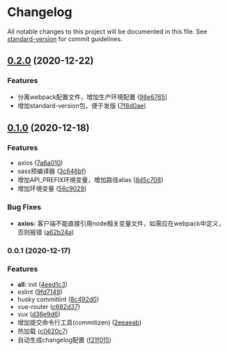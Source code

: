 # Changelog

All notable changes to this project will be documented in this file. See [standard-version](https://github.com/conventional-changelog/standard-version) for commit guidelines.

## [0.2.0](https://github.com/BenjaminShih/vue3-boilerplate/compare/v0.1.0...v0.2.0) (2020-12-22)


### Features

* 分离webpack配置文件，增加生产环境配置 ([98e6765](https://github.com/BenjaminShih/vue3-boilerplate/commit/98e67652fcc0c0650d32f8af757f9f1ea45e02d1))
* 增加standard-version包，便于发版 ([7f8d0ae](https://github.com/BenjaminShih/vue3-boilerplate/commit/7f8d0aed73bddb4b975019f7489f1db5a380cb6b))

## [0.1.0](https://github.com/BenjaminShih/vue3-boilerplate/compare/v0.0.1...v0.1.0) (2020-12-18)


### Features

* axios ([7a6a010](https://github.com/BenjaminShih/vue3-boilerplate/commit/7a6a01031e2eddf81565f7b5911b0e94b3769903))
* sass预编译器 ([3c646bf](https://github.com/BenjaminShih/vue3-boilerplate/commit/3c646bfb417bba8b959c0f283dd517fb898fccca))
* 增加API_PREFIX环境变量，增加路径alias ([8d5c708](https://github.com/BenjaminShih/vue3-boilerplate/commit/8d5c70874e3cbc3778a4a3ec5e737533a748c8d0))
* 增加环境变量 ([56c9029](https://github.com/BenjaminShih/vue3-boilerplate/commit/56c902915bd2d25c7dd13b080cb8ed80cf30e70a))


### Bug Fixes

* **axios:** 客户端不能直接引用node相关变量文件，如需应在webpack中定义，否则报错 ([a62b24a](https://github.com/BenjaminShih/vue3-boilerplate/commit/a62b24a7de95032a53d55df627fca6ef6f218386))

### 0.0.1 (2020-12-17)


### Features

* **all:** init ([4eed1c3](https://github.com/BenjaminShih/vue3-boilerplate/commit/4eed1c3a0267a6959d485a913da3ca84a4bd0a97))
* eslint ([9fd7149](https://github.com/BenjaminShih/vue3-boilerplate/commit/9fd71492ec7dd097d82f5cb25f91b072e12035ac))
* husky commitlint ([8c492d0](https://github.com/BenjaminShih/vue3-boilerplate/commit/8c492d00c59a334f3816d5e0723374653adcca83))
* vue-router ([c682d37](https://github.com/BenjaminShih/vue3-boilerplate/commit/c682d376262304c1bc685d4953f68f4953d00677))
* vux ([d36e9d6](https://github.com/BenjaminShih/vue3-boilerplate/commit/d36e9d69b9a5245c87086d583ee5007c1c32d2f3))
* 增加提交命令行工具(commitizen) ([2eeaeab](https://github.com/BenjaminShih/vue3-boilerplate/commit/2eeaeab09a3ecdd76c03f3913930f4f2a4e05f01))
* 热加载 ([c0620c7](https://github.com/BenjaminShih/vue3-boilerplate/commit/c0620c7aeb9439087c41e07f14feae90c27bc91b))
* 自动生成changelog配置 ([f21f015](https://github.com/BenjaminShih/vue3-boilerplate/commit/f21f015fa00c1c723934ac1cf61b18ed93c3279e))

